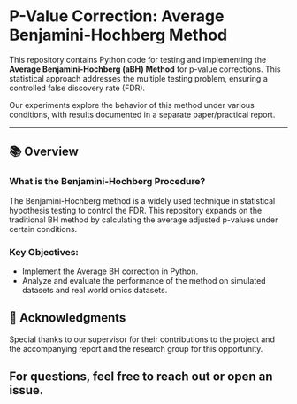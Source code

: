 # P-Value Correction: Average Benjamini-Hochberg Method

This repository contains Python code for testing and implementing the **Average Benjamini-Hochberg (aBH) Method** for p-value corrections. This statistical approach addresses the multiple testing problem, ensuring a controlled false discovery rate (FDR). 

Our experiments explore the behavior of this method under various conditions, with results documented in a separate paper/practical report.

---

## 📚 **Overview**

### What is the Benjamini-Hochberg Procedure?  
The Benjamini-Hochberg method is a widely used technique in statistical hypothesis testing to control the FDR. This repository expands on the traditional BH method by calculating the average adjusted p-values under certain conditions.

### Key Objectives:
- Implement the Average BH correction in Python.
- Analyze and evaluate the performance of the method on simulated datasets and real world omics datasets.

## 🤝 Acknowledgments

Special thanks to our supervisor for their contributions to the project and the accompanying report and the research group for this opportunity. 

For questions, feel free to reach out or open an issue.
---
